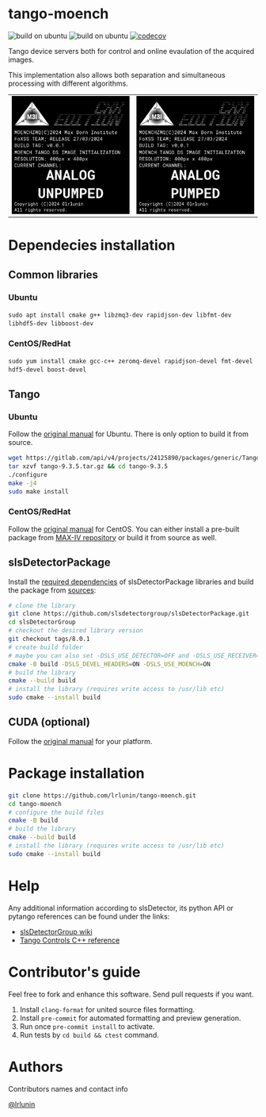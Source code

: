 # tango-moench
![build on ubuntu](https://github.com/lrlunin/tango-moench/actions/workflows/ubuntu-build-tango-9.3.5.yml/badge.svg)
![build on ubuntu](https://github.com/lrlunin/tango-moench/actions/workflows/ubuntu-build-tango-9.5.0.yml/badge.svg)
[![codecov](https://codecov.io/gh/lrlunin/tango-moench/graph/badge.svg?token=LL0LMRQDJP)](https://codecov.io/gh/lrlunin/tango-moench)

Tango device servers both for control and online evaulation of the acquired images.

This implementation also allows both separation and simultaneous processing with different algorithms.

| | |
|-|-| 
| ![](resources/preview_ANALOG_UNPUMPED.png) | ![](resources/preview_ANALOG_PUMPED.png) | 

# Dependecies installation
## Common libraries
### Ubuntu
`sudo apt install cmake g++ libzmq3-dev rapidjson-dev libfmt-dev libhdf5-dev libboost-dev`
### CentOS/RedHat
`sudo yum install cmake gcc-c++ zeromq-devel rapidjson-devel fmt-devel hdf5-devel boost-devel`
## Tango
### Ubuntu
Follow the [original manual](https://tango-controls.readthedocs.io/en/latest/installation/tango-on-linux.html#debian-ubuntu) for Ubuntu. There is only option to build it from source.
```bash
wget https://gitlab.com/api/v4/projects/24125890/packages/generic/TangoSourceDistribution/9.3.5/tango-9.3.5.tar.gz
tar xzvf tango-9.3.5.tar.gz && cd tango-9.3.5
./configure
make -j4
sudo make install
```
### CentOS/RedHat
Follow the [original manual](https://tango-controls.readthedocs.io/en/latest/installation/tango-on-linux.html#centos) for CentOS. You can either install a pre-built package from [MAX-IV repository](http://pubrepo.maxiv.lu.se/rpm/el9/x86_64/) or build it from source as well.
## slsDetectorPackage
Install the [required dependencies](https://slsdetectorgroup.github.io/devdoc/dependencies.html) of slsDetectorPackage libraries and build the package from [sources](https://github.com/slsdetectorgroup/slsDetectorPackage):

```bash
# clone the library
git clone https://github.com/slsdetectorgroup/slsDetectorPackage.git
cd slsDetectorGroup
# checkout the desired library version
git checkout tags/8.0.1
# create build folder
# maybe you can also set -DSLS_USE_DETECTOR=OFF and -DSLS_USE_RECEIVER=OFF if somehow you have to save space
cmake -B build -DSLS_DEVEL_HEADERS=ON -DSLS_USE_MOENCH=ON
# build the library
cmake --build build
# install the library (requires write access to /usr/lib etc)
sudo cmake --install build
```
## CUDA (optional)
Follow the [original manual](https://docs.nvidia.com/cuda/cuda-installation-guide-linux/index.html#package-manager-installation) for your platform.
# Package installation
```bash
git clone https://github.com/lrlunin/tango-moench.git
cd tango-moench
# configure the build files
cmake -B build
# build the library
cmake --build build
# install the library (requires write access to /usr/lib etc)
sudo cmake --install build
```
# Help

Any additional information according to slsDetector, its python API or pytango references can be found under the links:

* [slsDetectorGroup wiki](https://slsdetectorgroup.github.io/devdoc/pydetector.html)
* [Tango Controls C++ reference](https://tango-controls.readthedocs.io/en/latest/getting-started/development/cpp/index.html)

# Contributor's guide

Feel free to fork and enhance this software. Send pull requests if you want. 

1. Install `clang-format` for united source files formatting.
2. Install `pre-commit` for automated formatting and preview generation.
3. Run once `pre-commit install` to activate.
4. Run tests by `cd build && ctest` command.

# Authors

Contributors names and contact info

[@lrlunin](https://github.com/lrlunin)
